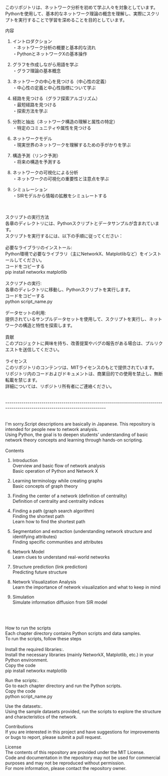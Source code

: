 このリポジトリは、ネットワーク分析を初めて学ぶ人々を対象としています。<br>
Pythonを使用して、基本的なネットワーク理論の概念を理解し、実際にスクリプトを実行することで学習を深めることを目的としています。<br>

内容
1. イントロダクション<br>
・ネットワーク分析の概要と基本的な流れ<br>
・PythonとネットワークXの基本操作<br>

2. グラフを作成しながら用語を学ぶ<br>
・グラフ理論の基本概念<br>

3. ネットワークの中心を見つける（中心性の定義）<br>
・中心性の定義と中心性指標について学ぶ<br>

4. 経路を見つける（グラフ探索アルゴリズム）<br>
・最短経路を見つける<br>
・探索方法を学ぶ<br>

5. 分割と抽出（ネットワーク構造の理解と属性の特定）<br>
・特定のコミュニティや属性を見つける<br>

6. ネットワークモデル<br>
・現実世界のネットワークを理解するための手がかりを学ぶ<br>

7. 構造予測（リンク予測）<br>
・将来の構造を予測する<br>

8. ネットワークの可視化による分析<br>
・ネットワークの可視化の重要性と注意点を学ぶ<br>

9. シミュレーション<br>
・SIRモデルから情報の拡散をシミュレートする<br>
<br>
<br>
スクリプトの実行方法<br>
各章のディレクトリには、Pythonスクリプトとデータサンプルが含まれています。<br>
スクリプトを実行するには、以下の手順に従ってください：<br>
<br>
必要なライブラリのインストール:<br>
Python環境で必要なライブラリ（主にNetworkX、Matplotlibなど）をインストールしてください。<br>
コードをコピーする<br>
pip install networkx matplotlib<br>
<br>
スクリプトの実行:<br>
各章のディレクトリに移動し、Pythonスクリプトを実行します。<br>
コードをコピーする<br>
python script_name.py<br>
<br>
データセットの利用:<br>
提供されているサンプルデータセットを使用して、スクリプトを実行し、ネットワークの構造と特性を探索します。<br>
<br>
貢献<br>
このプロジェクトに興味を持ち、改善提案やバグの報告がある場合は、プルリクエストを送信してください。<br>
<br>
ライセンス<br>
このリポジトリのコンテンツは、MITライセンスのもとで提供されています。<br>
リポジトリ内のコードおよびドキュメントは、商業目的での使用を禁止し、無断転載を禁じます。<br>
詳細については、リポジトリ所有者にご連絡ください。<br>
<br>
<br>
--------------------------------------------------------------------------------------------------------------------------------<br>
<br>
<br>
I'm sorry.Script descriptions are basically in Japanese.
This repository is intended for people new to network analysis.<br>
Using Python, the goal is to deepen students' understanding of basic network theory concepts and learning through hands-on scripting.<br>
<br>
Contents<br>

1. Introduction<br>
Overview and basic flow of network analysis<br>
Basic operation of Python and Network X<br>

2. Learning terminology while creating graphs<br>
Basic concepts of graph theory<br>

3. Finding the center of a network (definition of centrality)<br>
Definition of centrality and centrality indices<br>

4. Finding a path (graph search algorithm)<br>
Finding the shortest path<br>
Learn how to find the shortest path<br>

5. Segmentation and extraction (understanding network structure and identifying attributes)<br>
Finding specific communities and attributes<br>

6. Network Model<br>
Learn clues to understand real-world networks<br>

7. Structure prediction (link prediction)<br>
Predicting future structure<br>

8. Network Visualization Analysis<br>
Learn the importance of network visualization and what to keep in mind<br>

9. Simulation<br>
Simulate information diffusion from SIR model<br>
<br>
<br>
<br>
How to run the scripts<br>
Each chapter directory contains Python scripts and data samples.<br>
To run the scripts, follow these steps<br>
<br>
Install the required libraries:.<br>
Install the necessary libraries (mainly NetworkX, Matplotlib, etc.) in your Python environment.<br>
Copy the code<br>
pip install networkx matplotlib<br>

Run the scripts:.<br>
Go to each chapter directory and run the Python scripts.<br>
Copy the code<br>
python script_name.py<br>

Use the datasets:.<br>
Using the sample datasets provided, run the scripts to explore the structure and characteristics of the network.<br>

Contributions<br>
If you are interested in this project and have suggestions for improvements or bugs to report, please submit a pull request.<br>

License<br>
The contents of this repository are provided under the MIT License.<br>
Code and documentation in the repository may not be used for commercial purposes and may not be reproduced without permission.<br>
For more information, please contact the repository owner.<br>
<br>
<br>
